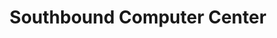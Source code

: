 ---
title: "Southbound Computer Center"
url: /batangas-city/southbound-computer-center/
shop: Computer
---
